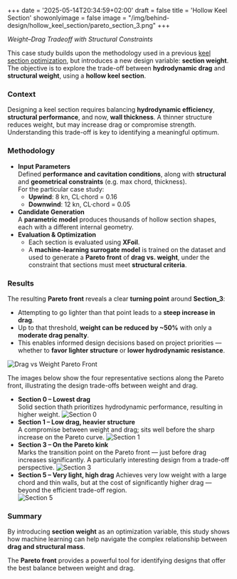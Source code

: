 +++
date = '2025-05-14T20:34:59+02:00'
draft = false
title = 'Hollow Keel Section'
showonlyimage = false
image = "/img/behind-design/hollow_keel_section/pareto_section_3.png"
+++

*Weight–Drag Tradeoff with Structural Constraints*

<!--more-->

This case study builds upon the methodology used in a previous [keel section optimization](/behind-design/keel_section/), but introduces a new design variable: **section weight**. The objective is to explore the trade-off between **hydrodynamic drag** and **structural weight**, using a **hollow keel section**.

### Context  
Designing a keel section requires balancing **hydrodynamic efficiency**, **structural performance**, and now, **wall thickness**. A thinner structure reduces weight, but may increase drag or compromise strength. Understanding this trade-off is key to identifying a meaningful optimum.

### Methodology

*   **Input Parameters**  
    Defined **performance and cavitation conditions**, along with **structural** and **geometrical constraints** (e.g. max chord, thickness).  
    For the particular case study:
    * **Upwind**: 8 kn, CL·chord = 0.16
    * **Downwind**: 12 kn, CL·chord = 0.05
*   **Candidate Generation**  
    A **parametric model** produces thousands of hollow section shapes, each with a different internal geometry.
*   **Evaluation & Optimization**  
    *    Each section is evaluated using **XFoil**.  
    *   A **machine-learning surrogate model** is trained on the dataset and used to generate a **Pareto front** of **drag vs. weight**, under the constraint that sections must meet **structural criteria**.


### Results

The resulting **Pareto front** reveals a clear **turning point** around **Section_3**:

*   Attempting to go lighter than that point leads to a **steep increase in drag**.
*   Up to that threshold, **weight can be reduced by ~50%** with only a **moderate drag penalty**.
*   This enables informed design decisions based on project priorities — whether to **favor lighter structure** or **lower hydrodynamic resistance**.

![Drag vs Weight Pareto Front](/img/behind-design/hollow_keel_section/pareto.png)

The images below show the four representative sections along the Pareto front, illustrating the design trade-offs between weight and drag.  

*   **Section 0 – Lowest drag**  
    Solid section thath prioritizes hydrodynamic performance, resulting in higher weight.
    ![Section 0](/img/behind-design/hollow_keel_section/pareto_section_0.png)
*   **Section 1 – Low drag, heavier structure**  
    A compromise between weight and drag; sits well before the sharp increase on the Pareto curve. 
    ![Section 1](/img/behind-design/hollow_keel_section/pareto_section_1.png)
*   **Section 3 – On the Pareto kink**  
    Marks the transition point on the Pareto front — just before drag increases significantly. A particularly interesting design from a trade-off perspective. 
    ![Section 3](/img/behind-design/hollow_keel_section/pareto_section_3.png)
*   **Section 5 – Very light, high drag**
    Achieves very low weight with a large chord and thin walls, but at the cost of significantly higher drag — beyond the efficient trade-off region.  
    ![Section 5](/img/behind-design/hollow_keel_section/pareto_section_5.png)


### Summary

By introducing **section weight** as an optimization variable, this study shows how machine learning can help navigate the complex relationship between **drag and structural mass**.  

The **Pareto front** provides a powerful tool for identifying designs that offer the best balance between weight and drag.



